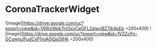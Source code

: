 # CoronaTrackerWidget

![image](https://drive.google.com/uc?export=view&id=1j99jzWpk7mGxxCeGFL2aiwvBZ74i4pEb =200x400)
![image](https://drive.google.com/uc?export=view&id=1V2ZcPo-GCowjsJFudCxP1roA0jQsGfHk =200x400)
